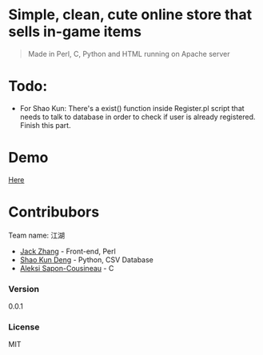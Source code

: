 # Simple, clean, cute online store that sells in-game items
> Made in Perl, C, Python and HTML running on Apache server

# Todo:
- For Shao Kun: There's a exist() function inside Register.pl script that needs to talk to database in order to check if user is already registered. Finish this part.

# Demo
[Here]

# Contribubors
Team name: 江湖
- [Jack Zhang] - Front-end, Perl
- [Shao Kun Deng] - Python, CSV Database
- [Aleksi Sapon-Cousineau] - C

### Version
0.0.1

### License
MIT

[here]: http://www.cs.mcgill.ca/~szhang74
[jack zhang]: https://github.com/JackZProduction
[shao kun deng]: https://github.com/Akvp
[Aleksi Sapon-Cousineau]: https://github.com/DDoS
